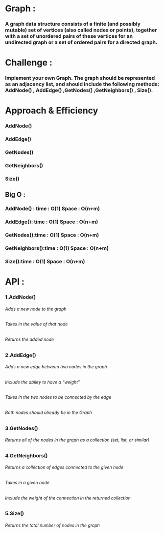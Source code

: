 # Graph : 
### A graph data structure consists of a finite (and possibly mutable) set of vertices (also called nodes or points), together with a set of unordered pairs of these vertices for an undirected graph or a set of ordered pairs for a directed graph.

# Challenge : 
### Implement your own Graph. The graph should be represented as an adjacency list, and should include the following methods: AddNode() , AddEdge() ,GetNodes()  ,GetNeighbors() , Size().

# Approach & Efficiency
### AddNode()
### AddEdge()
### GetNodes()
### GetNeighbors()
### Size()

## Big O :
### AddNode() : time : O(1) Space : O(n+m)
### AddEdge(): time : O(1) Space : O(n+m)
### GetNodes():time : O(1) Space : O(n+m)
### GetNeighbors():time : O(1) Space : O(n+m)
### Size():time : O(1) Space : O(n+m)

# API : 
### 1.AddNode()
###### Adds a new node to the graph
###### Takes in the value of that node
###### Returns the added node

### 2.AddEdge()
###### Adds a new edge between two nodes in the graph
###### Include the ability to have a “weight”
###### Takes in the two nodes to be connected by the edge
###### Both nodes should already be in the Graph

### 3.GetNodes()
###### Returns all of the nodes in the graph as a collection (set, list, or similar)

### 4.GetNeighbors()
###### Returns a collection of edges connected to the given node
###### Takes in a given node
###### Include the weight of the connection in the returned collection

### 5.Size()
###### Returns the total number of nodes in the graph
